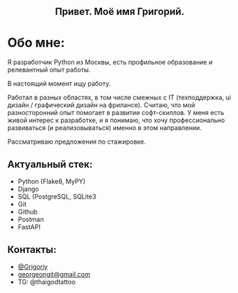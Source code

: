 <h2 align="center"> Привет. Моё имя Григорий.</a> 


# Обо мне:
Я разработчик Python из Москвы, есть профильное образование и релевантный опыт работы.

В настоящий момент ищу работу. 

Работал в разных областях, в том числе смежных с IT (техподдержка, ui дизайн / графический дизайн на фрилансе). Считаю, что мой разносторонний опыт помогает в развитии софт-скиллов.
У меня есть живой интерес к разработке, и я понимаю, что хочу профессионально развиваться (и реализовываться) именно в этом направлении.

Рассматриваю предложения по стажировке.

## Актуальный стек:
- Python (Flake8, MyPY)
- Django
- SQL (PostgreSQL, SQLite3
- Git
- Github
- Postman
- FastAPI


## Контакты:
- [@Grigoriy](https://www.github.com/forgitaccaunt)
- georgeongit@gmail.com
- TG: @thaigodtattoo


